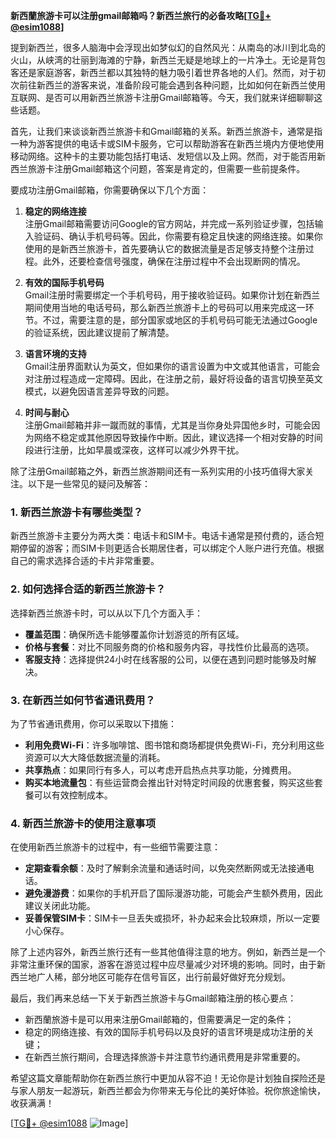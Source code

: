 **新西蘭旅游卡可以注册gmail邮箱吗？新西兰旅行的必备攻略[[TG💪+ @esim1088](https://t.me/s/esim1088)]**

提到新西兰，很多人脑海中会浮现出如梦似幻的自然风光：从南岛的冰川到北岛的火山，从峡湾的壮丽到海滩的宁静，新西兰无疑是地球上的一片净土。无论是背包客还是家庭游客，新西兰都以其独特的魅力吸引着世界各地的人们。然而，对于初次前往新西兰的游客来说，准备阶段可能会遇到各种问题，比如如何在新西兰使用互联网、是否可以用新西兰旅游卡注册Gmail邮箱等。今天，我们就来详细聊聊这些话题。

首先，让我们来谈谈新西兰旅游卡和Gmail邮箱的关系。新西兰旅游卡，通常是指一种为游客提供的电话卡或SIM卡服务，它可以帮助游客在新西兰境内方便地使用移动网络。这种卡的主要功能包括打电话、发短信以及上网。然而，对于能否用新西兰旅游卡注册Gmail邮箱这个问题，答案是肯定的，但需要一些前提条件。

要成功注册Gmail邮箱，你需要确保以下几个方面：

1. **稳定的网络连接**  
   注册Gmail邮箱需要访问Google的官方网站，并完成一系列验证步骤，包括输入验证码、确认手机号码等。因此，你需要有稳定且快速的网络连接。如果你使用的是新西兰旅游卡，首先要确认它的数据流量是否足够支持整个注册过程。此外，还要检查信号强度，确保在注册过程中不会出现断网的情况。

2. **有效的国际手机号码**  
   Gmail注册时需要绑定一个手机号码，用于接收验证码。如果你计划在新西兰期间使用当地的电话号码，那么新西兰旅游卡上的号码可以用来完成这一环节。不过，需要注意的是，部分国家或地区的手机号码可能无法通过Google的验证系统，因此建议提前了解清楚。

3. **语言环境的支持**  
   Gmail注册界面默认为英文，但如果你的语言设置为中文或其他语言，可能会对注册过程造成一定障碍。因此，在注册之前，最好将设备的语言切换至英文模式，以避免因语言差异导致的问题。

4. **时间与耐心**  
   注册Gmail邮箱并非一蹴而就的事情，尤其是当你身处异国他乡时，可能会因为网络不稳定或其他原因导致操作中断。因此，建议选择一个相对安静的时间段进行注册，比如早晨或深夜，这样可以减少外界干扰。

除了注册Gmail邮箱之外，新西兰旅游期间还有一系列实用的小技巧值得大家关注。以下是一些常见的疑问及解答：

### 1. 新西兰旅游卡有哪些类型？
新西兰旅游卡主要分为两大类：电话卡和SIM卡。电话卡通常是预付费的，适合短期停留的游客；而SIM卡则更适合长期居住者，可以绑定个人账户进行充值。根据自己的需求选择合适的卡片非常重要。

### 2. 如何选择合适的新西兰旅游卡？
选择新西兰旅游卡时，可以从以下几个方面入手：
- **覆盖范围**：确保所选卡能够覆盖你计划游览的所有区域。
- **价格与套餐**：对比不同服务商的价格和服务内容，寻找性价比最高的选项。
- **客服支持**：选择提供24小时在线客服的公司，以便在遇到问题时能够及时解决。

### 3. 在新西兰如何节省通讯费用？
为了节省通讯费用，你可以采取以下措施：
- **利用免费Wi-Fi**：许多咖啡馆、图书馆和商场都提供免费Wi-Fi，充分利用这些资源可以大大降低数据流量的消耗。
- **共享热点**：如果同行有多人，可以考虑开启热点共享功能，分摊费用。
- **购买本地流量包**：有些运营商会推出针对特定时间段的优惠套餐，购买这些套餐可以有效控制成本。

### 4. 新西兰旅游卡的使用注意事项
在使用新西兰旅游卡的过程中，有一些细节需要注意：
- **定期查看余额**：及时了解剩余流量和通话时间，以免突然断网或无法接通电话。
- **避免漫游费**：如果你的手机开启了国际漫游功能，可能会产生额外费用，因此建议关闭此功能。
- **妥善保管SIM卡**：SIM卡一旦丢失或损坏，补办起来会比较麻烦，所以一定要小心保存。

除了上述内容外，新西兰旅行还有一些其他值得注意的地方。例如，新西兰是一个非常注重环保的国家，游客在游览过程中应尽量减少对环境的影响。同时，由于新西兰地广人稀，部分地区可能存在信号盲区，出行前最好做好充分规划。

最后，我们再来总结一下关于新西兰旅游卡与Gmail邮箱注册的核心要点：
- 新西蘭旅游卡是可以用来注册Gmail邮箱的，但需要满足一定的条件；
- 稳定的网络连接、有效的国际手机号码以及良好的语言环境是成功注册的关键；
- 在新西兰旅行期间，合理选择旅游卡并注意节约通讯费用是非常重要的。

希望这篇文章能帮助你在新西兰旅行中更加从容不迫！无论你是计划独自探险还是与家人朋友一起游玩，新西兰都会为你带来无与伦比的美好体验。祝你旅途愉快，收获满满！

[[TG💪+ @esim1088](https://t.me/s/esim1088) ![Image](https://i.postimg.cc/4NQfJmqS/Snipaste-2025-05-13-00-14-12.png)]